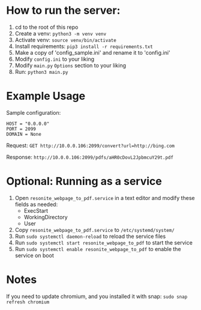 # How to run the server:

1. cd to the root of this repo
2. Create a venv: `python3 -m venv venv`
3. Activate venv: `source venv/bin/activate`
4. Install requirements: `pip3 install -r requirements.txt`
5. Make a copy of 'config_sample.ini' and rename it to 'config.ini'
6. Modify `config.ini` to your liking
7. Modify `main.py` `Options` section to your liking
8. Run: `python3 main.py`


# Example Usage


Sample configuration:

```
HOST = "0.0.0.0"
PORT = 2099
DOMAIN = None
```

Request:
`GET http://10.0.0.106:2099/convert?url=http://bing.com`

Response:
`http://10.0.0.106:2099/pdfs/aHR0cDovL2JpbmcuY29t.pdf`

# Optional: Running as a service
1. Open `resonite_webpage_to_pdf.service` in a text editor and modify these fields as needed:
    * ExecStart
    * WorkingDirectory
    * User
2. Copy `resonite_webpage_to_pdf.service` to `/etc/systemd/system/`
3. Run `sudo systemctl daemon-reload` to reload the service files
4. Run `sudo systemctl start resonite_webpage_to_pdf` to start the service
5. Run `sudo systemctl enable resonite_webpage_to_pdf` to enable the service on boot


# Notes
If you need to update chromium, and you installed it with snap:
`sudo snap refresh chromium`
